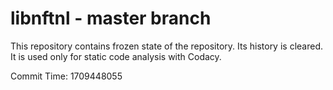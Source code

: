 # libnftnl - master branch

This repository contains frozen state of the repository.
Its history is cleared. It is used only for static code
analysis with Codacy.

Commit Time: 1709448055